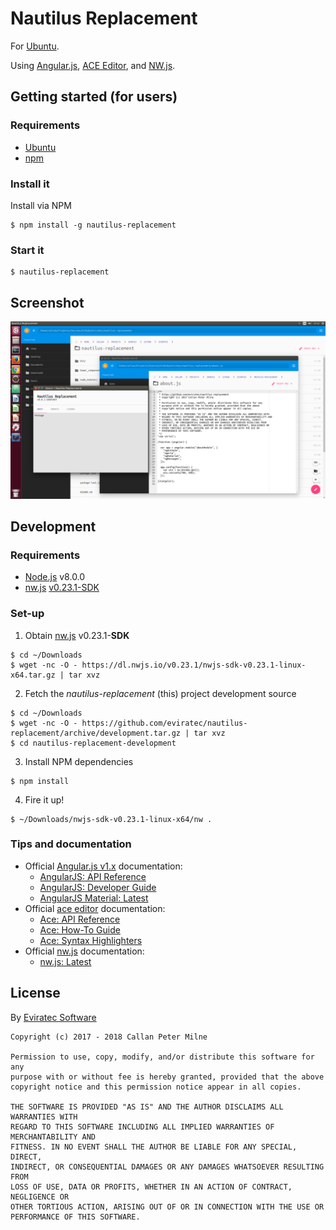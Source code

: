 # Nautilus Replacement

For [Ubuntu](https://www.ubuntu.com/).

Using [Angular.js](https://angularjs.org/), [ACE Editor](https://ace.c9.io/), and [NW.js](https://nwjs.io/).

## Getting started (for users)

### Requirements

- [Ubuntu](https://www.ubuntu.com)
- [npm](https://www.npmjs.com)

### Install it

Install via NPM
```shell
$ npm install -g nautilus-replacement
```

### Start it

```shell
$ nautilus-replacement
```

## Screenshot

![alt text](https://github.com/eviratec/nautilus-replacement/raw/master/screenshot.png "Screenshot")

## Development

### Requirements

- [Node.js](https://www.nodejs.org) v8.0.0
- [nw.js](https://nwjs.io/) [v0.23.1-SDK](https://nwjs.io/downloads/)

### Set-up

1. Obtain [nw.js](https://nwjs.io/) v0.23.1-**SDK**
  ```shell
  $ cd ~/Downloads
  $ wget -nc -O - https://dl.nwjs.io/v0.23.1/nwjs-sdk-v0.23.1-linux-x64.tar.gz | tar xvz
  ```
2. Fetch the *nautilus-replacement* (this) project development source
  ```shell
  $ cd ~/Downloads
  $ wget -nc -O - https://github.com/eviratec/nautilus-replacement/archive/development.tar.gz | tar xvz
  $ cd nautilus-replacement-development
  ```
3. Install NPM dependencies
  ```shell
  $ npm install
  ```
4. Fire it up!
  ```shell
  $ ~/Downloads/nwjs-sdk-v0.23.1-linux-x64/nw .
  ```

### Tips and documentation

- Official [Angular.js v1.x](https://angularjs.org/) documentation:
  - [AngularJS: API Reference](https://docs.angularjs.org/api)
  - [AngularJS: Developer Guide](https://docs.angularjs.org/guide)
  - [AngularJS Material: Latest](https://material.angularjs.org/latest/)
- Official [ace editor](https://ace.c9.io/) documentation:
  - [Ace: API Reference](https://ace.c9.io/#howto=&nav=api)
  - [Ace: How-To Guide](https://ace.c9.io/#howto=&nav=howto)
  - [Ace: Syntax Highlighters](https://ace.c9.io/#howto=&nav=higlighter)
- Official [nw.js](https://nwjs.io/) documentation:
  - [nw.js: Latest](http://docs.nwjs.io/en/latest/)

## License

By [Eviratec Software](https://www.eviratec.com.au)

```
Copyright (c) 2017 - 2018 Callan Peter Milne

Permission to use, copy, modify, and/or distribute this software for any
purpose with or without fee is hereby granted, provided that the above
copyright notice and this permission notice appear in all copies.

THE SOFTWARE IS PROVIDED "AS IS" AND THE AUTHOR DISCLAIMS ALL WARRANTIES WITH
REGARD TO THIS SOFTWARE INCLUDING ALL IMPLIED WARRANTIES OF MERCHANTABILITY AND
FITNESS. IN NO EVENT SHALL THE AUTHOR BE LIABLE FOR ANY SPECIAL, DIRECT,
INDIRECT, OR CONSEQUENTIAL DAMAGES OR ANY DAMAGES WHATSOEVER RESULTING FROM
LOSS OF USE, DATA OR PROFITS, WHETHER IN AN ACTION OF CONTRACT, NEGLIGENCE OR
OTHER TORTIOUS ACTION, ARISING OUT OF OR IN CONNECTION WITH THE USE OR
PERFORMANCE OF THIS SOFTWARE.
```
